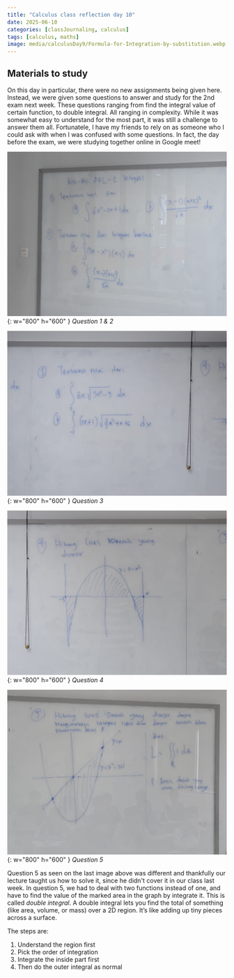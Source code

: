 ```yaml
---
title: "Calculus class reflection day 10"
date: 2025-06-10
categories: [classJournaling, calculus]
tags: [calculus, maths]
image: media/calculusDay9/Formula-for-Integration-by-substitution.webp
---
```


## Materials to study
On this day in particular, there were no new assignments being given here. Instead, we were given some questions to answer and study for the 2nd exam next week. These questions ranging from find the integral value of certain function, to double integral. All ranging in complexity. While it was somewhat easy to understand for the most part, it was still a challenge to answer them all. Fortunatele, I have my friends to rely on as someone who I could ask with when I was confused with some questions. In fact, the day before the exam, we were studying together online in Google meet!

![materialsToStudy](media/calculusDay10/IMG-20250521-WA0041.jpg){: w="800" h="600" }
_Question 1 & 2_

![materialsToStudy](media/calculusDay10/IMG-20250521-WA0036.jpg){: w="800" h="600" }
_Question 3_

![materialsToStudy](media/calculusDay10/IMG-20250521-WA0035.jpg){: w="800" h="600" }
_Question 4_

![materialsToStudy](media/calculusDay10/IMG-20250521-WA0038.jpg){: w="800" h="600" }
_Question 5_

Question 5 as seen on the last image above was different and thankfully our lecture taught us how to solve it, since he didn't cover it in our class last week. In question 5, we had to deal with two functions instead of one, and have to find the value of the marked area in the graph by integrate it. This is called _double integral_. A double integral lets you find the total of something (like area, volume, or mass) over a 2D region. It’s like adding up tiny pieces across a surface.

The steps are:
1. Understand the region first
2. Pick the order of integration
3. Integrate the inside part first
4. Then do the outer integral as normal

